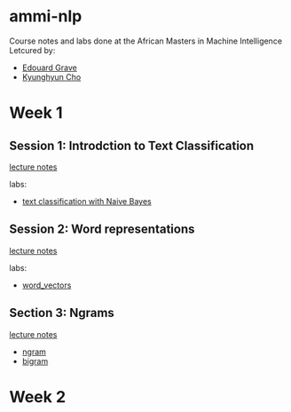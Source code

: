 # ammi-nlp
Course notes and labs done at the African Masters in Machine Intelligence Letcured by:
- [Edouard Grave](https://scholar.google.com/citations?user=7UV4ET4AAAAJ&hl=en)
- [Kyunghyun Cho](http://www.kyunghyuncho.me/)

# Week 1

## Session 1: Introdction to Text Classification
[lecture notes](https://github.com/CateGitau/ammi-nlp/blob/master/week_01/lecture1.pdf)

labs:
- [text classification with Naive Bayes](https://github.com/CateGitau/ammi-nlp/blob/master/week_01/session1/Catherine_Gitau_lab1.ipynb)


## Session 2: Word representations
[lecture notes](https://github.com/CateGitau/ammi-nlp/blob/master/week_01/lecture2.pdf)

labs:
- [word_vectors](https://github.com/CateGitau/ammi-nlp/blob/master/week_01/session2/Catherine_Gitau_lab2.py)

## Section 3: Ngrams
[lecture notes]()
- [ngram](http://localhost:8888/notebooks/ammi-nlp/week_01/session3/ngram.ipynb)
- [bigram](http://localhost:8888/notebooks/ammi-nlp/week_01/session3/bigram.ipynb)


# Week 2

